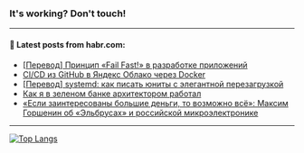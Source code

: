 ### It's working? Don't touch!

---
<!--
#### 🛠️ Technical stack:

![C++](https://img.shields.io/badge/C++-informational?logo=c%2B%2B&style=flat&logoColor=white&color=9C033A)
![Java](https://img.shields.io/badge/Java-informational?logo=java&style=flat&logoColor=white&color=007396)
![Kotlin](https://img.shields.io/badge/Kotlin-informational?logo=Kotlin&style=flat&logoColor=white&color=0095D5)
![JS](https://img.shields.io/badge/JS-informational?logo=javaScript&style=flat&logoColor=black&color=F7Df1E) <br>
![HTML5](https://img.shields.io/badge/HTML5-informational?logo=html5&style=flat&logoColor=white&color=E34F26)
![CSS3](https://img.shields.io/badge/CSS3-informational?logo=css3&style=flat&logoColor=white&color=157286)
![Sass](https://img.shields.io/badge/Saas-informational?logo=sass&style=flat&logoColor=white&color=hotpink)
![PHP](https://img.shields.io/badge/PHP-informational?logo=php&style=flat&logoColor=white&color=777BB4) <br>
![WebPAck](https://img.shields.io/badge/WebPack-informational?logo=webPack&style=flat&logoColor=white&color=FF6F00)
![Bootstrap](https://img.shields.io/badge/Bootstrap-informational?logo=Bootstrap&style=flat&logoColor=white&color=7952B3)
![MySQL](https://img.shields.io/badge/MySQL-informational?logo=MySQL&style=flat&logoColor=white&color=00f) <br>
![NodeJS](https://img.shields.io/badge/NodeJS-informational?logo=node.js&style=flat&logoColor=white&color=43853D)
![Spring](https://img.shields.io/badge/Spring-informational?logo=Spring&style=flat&logoColor=white&color=0A9EDC)
![Angular](https://img.shields.io/badge/Vue-informational?logo=vue.js&style=flat&logoColor=white&color=red)
![Git](https://img.shields.io/badge/Git-informational?logo=git&style=flat&logoColor=white&color=darkorange)

___
-->

#### 💬 Latest posts from habr.com:

<!-- BLOG-POST-LIST:START -->
- [[Перевод] Принцип «Fail Fast!» в разработке приложений](https://habr.com/ru/post/697084/?utm_source=habrahabr&utm_medium=rss&utm_campaign=697084)
- [CI/CD из GitHub в Яндекс Облако через Docker](https://habr.com/ru/post/697206/?utm_source=habrahabr&utm_medium=rss&utm_campaign=697206)
- [[Перевод] systemd: как писать юниты с элегантной перезагрузкой](https://habr.com/ru/post/697152/?utm_source=habrahabr&utm_medium=rss&utm_campaign=697152)
- [Как я в зеленом банке архитектором работал](https://habr.com/ru/post/697194/?utm_source=habrahabr&utm_medium=rss&utm_campaign=697194)
- [«Если заинтересованы большие деньги, то возможно всё»: Максим Горшенин об «Эльбрусах» и российской микроэлектронике](https://habr.com/ru/post/697188/?utm_source=habrahabr&utm_medium=rss&utm_campaign=697188)
<!-- BLOG-POST-LIST:END -->

---

[![Top Langs](https://github-readme-stats.vercel.app/api/top-langs/?username=zloylis&layout=compact&hide_border=true&theme=dracula)](https://github.com/zloylis)
